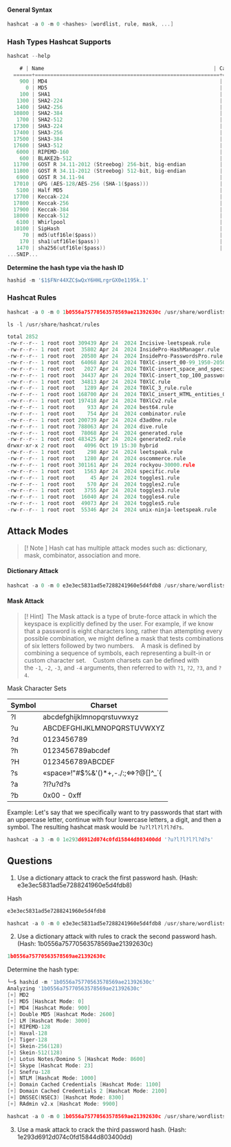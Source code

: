 #### General Syntax

```go
hashcat -a 0 -m 0 <hashes> [wordlist, rule, mask, ...]
```

### Hash Types Hashcat Supports
```go
hashcat --help
```

```go
    # | Name                                                       | Category
  ======+============================================================+======================================
    900 | MD4                                                        | Raw Hash
      0 | MD5                                                        | Raw Hash
    100 | SHA1                                                       | Raw Hash
   1300 | SHA2-224                                                   | Raw Hash
   1400 | SHA2-256                                                   | Raw Hash
  10800 | SHA2-384                                                   | Raw Hash
   1700 | SHA2-512                                                   | Raw Hash
  17300 | SHA3-224                                                   | Raw Hash
  17400 | SHA3-256                                                   | Raw Hash
  17500 | SHA3-384                                                   | Raw Hash
  17600 | SHA3-512                                                   | Raw Hash
   6000 | RIPEMD-160                                                 | Raw Hash
    600 | BLAKE2b-512                                                | Raw Hash
  11700 | GOST R 34.11-2012 (Streebog) 256-bit, big-endian           | Raw Hash
  11800 | GOST R 34.11-2012 (Streebog) 512-bit, big-endian           | Raw Hash
   6900 | GOST R 34.11-94                                            | Raw Hash
  17010 | GPG (AES-128/AES-256 (SHA-1($pass)))                       | Raw Hash
   5100 | Half MD5                                                   | Raw Hash
  17700 | Keccak-224                                                 | Raw Hash
  17800 | Keccak-256                                                 | Raw Hash
  17900 | Keccak-384                                                 | Raw Hash
  18000 | Keccak-512                                                 | Raw Hash
   6100 | Whirlpool                                                  | Raw Hash
  10100 | SipHash                                                    | Raw Hash
     70 | md5(utf16le($pass))                                        | Raw Hash
    170 | sha1(utf16le($pass))                                       | Raw Hash
   1470 | sha256(utf16le($pass))                                     | Raw Hash
...SNIP...
```

**Determine the hash type via the hash ID**
```go
hashid -m '$1$FNr44XZC$wQxY6HHLrgrGX0e1195k.1'
```

### Hashcat Rules

```go
hashcat -a 0 -m 0 1b0556a75770563578569ae21392630c /usr/share/wordlists/rockyou.txt -r /usr/share/hashcat/rules/best64.rule
```

```go
ls -l /usr/share/hashcat/rules

total 2852
-rw-r--r-- 1 root root 309439 Apr 24  2024 Incisive-leetspeak.rule
-rw-r--r-- 1 root root  35802 Apr 24  2024 InsidePro-HashManager.rule
-rw-r--r-- 1 root root  20580 Apr 24  2024 InsidePro-PasswordsPro.rule
-rw-r--r-- 1 root root  64068 Apr 24  2024 T0XlC-insert_00-99_1950-2050_toprules_0_F.rule
-rw-r--r-- 1 root root   2027 Apr 24  2024 T0XlC-insert_space_and_special_0_F.rule
-rw-r--r-- 1 root root  34437 Apr 24  2024 T0XlC-insert_top_100_passwords_1_G.rule
-rw-r--r-- 1 root root  34813 Apr 24  2024 T0XlC.rule
-rw-r--r-- 1 root root   1289 Apr 24  2024 T0XlC_3_rule.rule
-rw-r--r-- 1 root root 168700 Apr 24  2024 T0XlC_insert_HTML_entities_0_Z.rule
-rw-r--r-- 1 root root 197418 Apr 24  2024 T0XlCv2.rule
-rw-r--r-- 1 root root    933 Apr 24  2024 best64.rule
-rw-r--r-- 1 root root    754 Apr 24  2024 combinator.rule
-rw-r--r-- 1 root root 200739 Apr 24  2024 d3ad0ne.rule
-rw-r--r-- 1 root root 788063 Apr 24  2024 dive.rule
-rw-r--r-- 1 root root  78068 Apr 24  2024 generated.rule
-rw-r--r-- 1 root root 483425 Apr 24  2024 generated2.rule
drwxr-xr-x 2 root root   4096 Oct 19 15:30 hybrid
-rw-r--r-- 1 root root    298 Apr 24  2024 leetspeak.rule
-rw-r--r-- 1 root root   1280 Apr 24  2024 oscommerce.rule
-rw-r--r-- 1 root root 301161 Apr 24  2024 rockyou-30000.rule
-rw-r--r-- 1 root root   1563 Apr 24  2024 specific.rule
-rw-r--r-- 1 root root     45 Apr 24  2024 toggles1.rule
-rw-r--r-- 1 root root    570 Apr 24  2024 toggles2.rule
-rw-r--r-- 1 root root   3755 Apr 24  2024 toggles3.rule
-rw-r--r-- 1 root root  16040 Apr 24  2024 toggles4.rule
-rw-r--r-- 1 root root  49073 Apr 24  2024 toggles5.rule
-rw-r--r-- 1 root root  55346 Apr 24  2024 unix-ninja-leetspeak.rule
```

## Attack Modes
>[! Note ] Hash cat has multiple attack modes such as:
> dictionary, mask, combinator, association and more.

#### Dictionary Attack
```go
hashcat -a 0 -m 0 e3e3ec5831ad5e7288241960e5d4fdb8 /usr/share/wordlists/rockyou.txt
```

#### Mask Attack

>[! Hint]
>  The Mask attack is a type of brute-force attack in which the keyspace is explicitly defined by the user. For example, if we know that a password is eight characters long, rather than attempting every possible combination, we might define a mask that tests combinations of six letters followed by two numbers.
>  
>  A mask is defined by combining a sequence of symbols, each representing a built-in or custom character set.
>  
>  Custom charsets can be defined with the `-1`, `-2`, `-3`, and `-4` arguments, then referred to with `?1`, `?2`, `?3`, and `?4`.

Mask Character Sets

| Symbol | Charset                             |
| ------ | ----------------------------------- |
| ?l     | abcdefghijklmnopqrstuvwxyz          |
| ?u     | ABCDEFGHIJKLMNOPQRSTUVWXYZ          |
| ?d     | 0123456789                          |
| ?h     | 0123456789abcdef                    |
| ?H     | 0123456789ABCDEF                    |
| ?s     | «space»!"#$%&'()*+,-./:;<=>?@[]^_`{ |
| ?a     | ?l?u?d?s                            |
| ?b     | 0x00 - 0xff                         |
Example:
Let's say that we specifically want to try passwords that start with an uppercase letter, continue with four lowercase letters, a digit, and then a symbol. The resulting hashcat mask would be `?u?l?l?l?l?d?s`.

```go
hashcat -a 3 -m 0 1e293d6912d074c0fd15844d803400dd '?u?l?l?l?l?d?s'
```

## Questions

1) Use a dictionary attack to crack the first password hash. (Hash: e3e3ec5831ad5e7288241960e5d4fdb8)

Hash
```go
e3e3ec5831ad5e7288241960e5d4fdb8
```

```go
hashcat -a 0 -m 0 e3e3ec5831ad5e7288241960e5d4fdb8 /usr/share/wordlists/rockyou.txt
```

2) Use a dictionary attack with rules to crack the second password hash. (Hash: 1b0556a75770563578569ae21392630c)

```go
1b0556a75770563578569ae21392630c
```

Determine the hash type:
```go
└─$ hashid -m '1b0556a75770563578569ae21392630c'                                       
Analyzing '1b0556a75770563578569ae21392630c'
[+] MD2 
[+] MD5 [Hashcat Mode: 0]
[+] MD4 [Hashcat Mode: 900]
[+] Double MD5 [Hashcat Mode: 2600]
[+] LM [Hashcat Mode: 3000]
[+] RIPEMD-128 
[+] Haval-128 
[+] Tiger-128 
[+] Skein-256(128) 
[+] Skein-512(128) 
[+] Lotus Notes/Domino 5 [Hashcat Mode: 8600]
[+] Skype [Hashcat Mode: 23]
[+] Snefru-128 
[+] NTLM [Hashcat Mode: 1000]
[+] Domain Cached Credentials [Hashcat Mode: 1100]
[+] Domain Cached Credentials 2 [Hashcat Mode: 2100]
[+] DNSSEC(NSEC3) [Hashcat Mode: 8300]
[+] RAdmin v2.x [Hashcat Mode: 9900]
```


```go
hashcat -a 0 -m 0 1b0556a75770563578569ae21392630c /usr/share/wordlists/rockyou.txt -r /usr/share/hashcat/rules/best64.rule
```



3) Use a mask attack to crack the third password hash. (Hash: 1e293d6912d074c0fd15844d803400dd)
